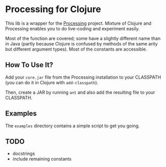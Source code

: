 # Processing for Clojure #

This lib is a wrapper for the [Processing][] project. Mixture of Clojure and Processing enables you to do live-coding and experiment easily.

Most of the function are covered; some have a slightly different name
than in Java (partly because Clojure is confused by methods of the
same arity but different argument types). Most of the constants are
accessible.

## How To Use It? ##

Add your `core.jar` file from the Processing installation to your
CLASSPATH (you can do it in Clojure with `add-classpath`).

Then, create a JAR by running `ant` and also add the resulting file to
your CLASSPATH.

## Examples ##

The `examples` directory contains a simple script to get you going.

## TODO ##

* docstrings
* include remaining constants

[processing]:http://processing.org/
